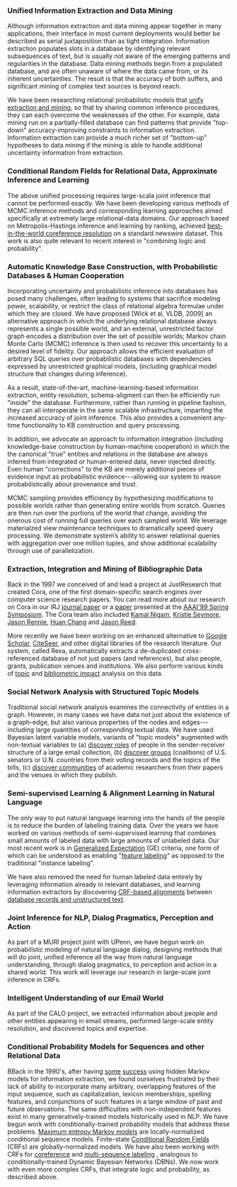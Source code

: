 ### Unified Information Extraction and Data Mining
    
Although information extraction and data mining appear together in many applications, their interface in most current deployments would better be described as serial juxtaposition than as tight integration. Information extraction populates slots in a database by identifying relevant subsequences of text, but is usually not aware of the emerging patterns and regularities in the database. Data mining methods begin from a populated database, and are often unaware of where the data came from, or its inherent uncertainties. The result is that the accuracy of both suffers, and significant mining of complex text sources is beyond reach.
     
We have been researching relational probabilistic models that [unify extraction and mining](http://www.cs.umass.edu/~mccallum/papers/iedatamining-ijcaiws03.pdf), so that by sharing common inference procedures, they can each overcome the weaknesses of the other. For example, data mining run on a partially-filled database can find patterns that provide "top-down" accuracy-improving constraints to information extraction. Information extraction can provide a much richer set of "bottom-up" hypotheses to data mining if the mining is able to handle additional uncertainty information from extraction.
    

### Conditional Random Fields for Relational Data, Approximate Inference and Learning

The above unified processing requires large-scala joint inference that cannot be performed exactly. We have been developing various methods of MCMC inference methods and corresponding learning approaches aimed specifically at extremely large relational-data domains. Our approach based on Metropolis-Hastings inference and learning by ranking, achieved [best-in-the-world coreference resolution](http://www.cs.umass.edu/~mccallum/papers/coref-hlt2007.pdf) on a standard newswire dataset. This work is also quite relevant to recent interest in "combining logic and probability".

    
### Automatic Knowledge Base Construction, with Probabilistic Databases & Human Cooperation

Incorporating uncertainty and probabilistic inference into databases has posed many challenges, often leading to systems that sacrifice modeling power, scalability, or restrict the class of relational algebra formulae under which they are closed.  We have proposed [Wick et al, VLDB, 2009] an alternative approach in which the underlying relational database always represents a single possible world, and an external, unrestricted factor graph encodes a distribution over the set of possible worlds; Markov chain Monte Carlo (MCMC) inference is then used to recover this uncertainty to a desired level of fidelity.  Our approach allows the efficient evaluation of arbitrary SQL queries over probabilistic databases with dependencies expressed by unrestricted graphical models, (including graphical model structure that changes during inference).

As a result, state-of-the-art, machine-learning-based information extraction, entity resolution, schema-aligment can then be efficiently run "inside" the database.  Furthermore, rather than running in pipeline fashion, they can all interoperate in the same scalable infrastructure, imparting the increased accuracy of joint inference. This also provides a convenient any-time functionality to KB construction and query processing.

In addition, we advocate an approach to information integration (including knowledge-base construction by human-machine cooperation) in which the the canonical "true" entities and relations in the database are always inferred from integrated or human-entered data, never injected directly.  Even human "corrections" to the KB are merely additional pieces of evidence input as probabilistic evidence---allowing our system to reason probabilistically about provenance and trust.

MCMC sampling provides efficiency by hypothesizing modifications to possible worlds rather than generating entire worlds from scratch.  Queries are then run over the portions of the world that change, avoiding the onerous cost of running full queries over each sampled world.  We leverage materialzed view maintenance techniques to dramatically speed query processing.  We demonstrate system’s ability to answer relational queries with aggregation over one million tuples, and show additional scalability through use of parallelization.


### Extraction, Integration and Mining of Bibliographic Data

Back in the 1997 we conceived of and lead a project at JustResearch that created Cora, one of the first domain-specific search engines over computer science research papers. You can read more about our research on Cora in our IRJ [journal paper](http://www-2.cs.cmu.edu/~mccallum/papers/cora-irj2000.ps.gz) or a [paper](https://people.cs.umass.edu/~mccallum/papers/cora-aaaiss99.ps.gz) presented at the [AAAI'99 Spring Symposium](http://www.aaai.org/Symposia/Spring/1999/sssregistration-99.html). The Cora team also included [Kamal Nigam](http://www.cs.cmu.edu/%7Eknigam), [Kristie Seymore](https://www.linkedin.com/in/kristie-seymore-148a6b/), [Jason Rennie](http://www.ai.mit.edu/%7Ejrennie), [Huan Chang](http://www.informatik.uni-trier.de/%7Eley/db/indices/a-tree/c/Chang:Huan.html) and [Jason Reed](http://www-2.cs.cmu.edu/%7Ejcreed/).

More recently we have been working on an enhanced alternative to [Google Scholar](http://scholar.google.com), [CiteSeer](http://citeseer.ist.psu.edu/), and other digital libraries of the research literature. Our system, called Rexa, automatically extracts a de-duplicated cross-referenced database of not just papers (and references), but also people, grants, publication venues and institutions. We also perform various kinds of [topic](http://www.cs.umass.edu/%7Emccallum/papers/pam-icml06.pdf) and [bibliometric impact](http://www.cs.umass.edu/%7Emccallum/papers/impact-jcdl06.pdf) analysis on this data.


### Social Network Analysis with Structured Topic Models

Traditional social network analysis examines the connectivity of entities in a graph. However, in many cases we have data not just about the existence of a graph-edge, but also various properties of the nodes and edges---including large quantities of corresponding textual data. We have used Bayesian latent variable models, variants of "topic models" augmented with non-textual variables to (a) <a href="http://www.cs.umass.edu/%7Emccallum/papers/art-jair07.pdf">discover roles</a> of people in the sender-receiver structure of a large email collection, (b) <a href="http://www.cs.umass.edu/%7Emccallum/papers/gt-bookch07.pdf">discover groups</a> (coalitions) of U.S. senators or U.N. countries from their voting records and the topics of the bills, (c) <a href="http://www.cs.ubc.ca/%7Emurphyk/nips07NetworkWorkshop/abstracts/mimno.pdf">discover communities</a> of academic researchers from their papers and the venues in which they publish.


### Semi-supervised Learning & Alignment Learning in Natural Language

The only way to put natural language learning into the hands of the people is to reduce the burden of labeling training data. Over the years we have worked on various methods of semi-supervised learning that combines small amounts of labeled data with large amounts of unlabeled data. Our most recent work is in <a href="http://www.cs.umass.edu/%7Emccallum/papers/ge08note.pdf">Generalized Expectation</a> (GE) criteria, one form of which can be understood as enabling "<a href="http://www.cs.umass.edu/%7Emccallum/papers/druck08sigir.pdf">feature labeling</a>" as opposed to the traditional "instance labeling".

We have also removed the need for human labeled data entirely by leveraging information already in relevant databases, and learning information extractors by discovering <a href="http://www.cs.umass.edu/%7Emccallum/papers/crfstredit-uai05.pdf">CRF-based alignments</a> between <a href="http://www.cs.umass.edu/%7Emccallum/papers/bellare-iiweb07.pdf">database records and unstructured text</a>.


### Joint Inference for NLP, Dialog Pragmatics, Perception and Action

As part of a MURI project joint with UPenn, we have begun work on probabilistic modeling of natural language dialog, designing methods that will do joint, unified inference all the way from natural language understanding, through dialog pragmatics, to perception and action in a shared world. This work will leverage our research in large-scale joint inference in CRFs.


### Intelligent Understanding of our Email World

<p>As part of the CALO project, we extracted information about people and other entities appearing in email streams, performed large-scale entity resolution, and discovered topics and expertise.


### Conditional Probability Models for Sequences and other Relational Data

BBack in the 1990's, after having <a href="https://people.cs.umass.edu/~mccallum/papers/ieshrink-aaaiws99.pdf">some</a> <a href="https://pdfs.semanticscholar.org/ed1b/d7435e108b8abba25616bb674affe3672628.pdf">success</a> using hidden Markov models for information extraction, we found ourselves frustrated by their lack of ability to incorporate many arbitrary, overlapping features of the input sequence, such as capitalization, lexicon memberships, spelling features, and conjunctions of such features in a large window of past and future observations. The same difficulties with non-independent features exist in many generatively-trained models historically used in NLP. We have begun work with conditionally-trained probability models that address these problems. <a href="https://people.cs.umass.edu/~mccallum/papers/memm-icml2000.ps">Maximum entropy Markov models</a> are locally-normalized conditional sequence models. Finite-state <a href="https://people.cs.umass.edu/~mccallum/papers/crf-icml01.ps">Conditional Random Fields</a> (CRFs) are globally-normalized models. We have also been working with CRFs for <a href="https://people.cs.umass.edu/~mccallum/papers/condid-ijcaiws2003.pdff">coreference</a> and <a href="https://people.cs.umass.edu/~mccallum/papers/dcrf-nips03.pdf">multi-sequence labeling</a> , analogous to conditionally-trained Dynamic Bayesian Networks (DBNs). We now work with even more complex CRFs, that integrate logic and probability, as described above.

